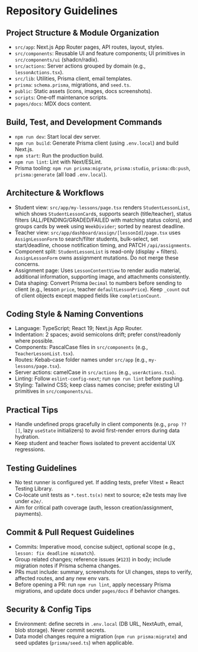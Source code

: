 # Repository Guidelines

## Project Structure & Module Organization
- `src/app`: Next.js App Router pages, API routes, layout, styles.
- `src/components`: Reusable UI and feature components; UI primitives in `src/components/ui` (shadcn/radix).
- `src/actions`: Server actions grouped by domain (e.g., `lessonActions.tsx`).
- `src/lib`: Utilities, Prisma client, email templates.
- `prisma`: `schema.prisma`, migrations, and `seed.ts`.
- `public`: Static assets (icons, images, docs screenshots).
- `scripts`: One‑off maintenance scripts.
- `pages/docs`: MDX docs content.

## Build, Test, and Development Commands
- `npm run dev`: Start local dev server.
- `npm run build`: Generate Prisma client (using `.env.local`) and build Next.js.
- `npm start`: Run the production build.
- `npm run lint`: Lint with Next/ESLint.
- Prisma tooling: `npm run prisma:migrate`, `prisma:studio`, `prisma:db:push`, `prisma:generate` (all load `.env.local`).

## Architecture & Workflows
- Student view: `src/app/my-lessons/page.tsx` renders `StudentLessonList`, which shows `StudentLessonCard`s, supports search (title/teacher), status filters (ALL/PENDING/GRADED/FAILED with matching status colors), and groups cards by week using `WeekDivider`; sorted by nearest deadline.
- Teacher view: `src/app/dashboard/assign/[lessonId]/page.tsx` uses `AssignLessonForm` to search/filter students, bulk-select, set start/deadline, choose notification timing, and PATCH `/api/assignments`.
- Component split: `StudentLessonList` is read-only (display + filters). `AssignLessonForm` owns assignment mutations. Do not merge these concerns.
 - Assignment page: Uses `LessonContentView` to render audio material, additional information, supporting image, and attachments consistently.
- Data shaping: Convert Prisma `Decimal` to numbers before sending to client (e.g., lesson `price`, teacher `defaultLessonPrice`). Keep `_count` out of client objects except mapped fields like `completionCount`.

## Coding Style & Naming Conventions
- Language: TypeScript; React 19; Next.js App Router.
- Indentation: 2 spaces; avoid semicolons drift; prefer const/readonly where possible.
- Components: PascalCase files in `src/components` (e.g., `TeacherLessonList.tsx`).
- Routes: Kebab‑case folder names under `src/app` (e.g., `my-lessons/page.tsx`).
- Server actions: camelCase in `src/actions` (e.g., `userActions.tsx`).
- Linting: Follow `eslint-config-next`; run `npm run lint` before pushing.
- Styling: Tailwind CSS; keep class names concise; prefer existing UI primitives in `src/components/ui`.

## Practical Tips
- Handle undefined props gracefully in client components (e.g., `prop ?? []`, lazy `useState` initializers) to avoid first-render errors during data hydration.
- Keep student and teacher flows isolated to prevent accidental UX regressions.

## Testing Guidelines
- No test runner is configured yet. If adding tests, prefer Vitest + React Testing Library.
- Co‑locate unit tests as `*.test.ts(x)` next to source; e2e tests may live under `e2e/`.
- Aim for critical path coverage (auth, lesson creation/assignment, payments).

## Commit & Pull Request Guidelines
- Commits: Imperative mood, concise subject, optional scope (e.g., `lesson: fix deadline mismatch`).
- Group related changes; reference issues (`#123`) in body; include migration notes if Prisma schema changes.
- PRs must include: summary, screenshots for UI changes, steps to verify, affected routes, and any new env vars.
- Before opening a PR: run `npm run lint`, apply necessary Prisma migrations, and update docs under `pages/docs` if behavior changes.

## Security & Config Tips
- Environment: define secrets in `.env.local` (DB URL, NextAuth, email, blob storage). Never commit secrets.
- Data model changes require a migration (`npm run prisma:migrate`) and seed updates (`prisma/seed.ts`) when applicable.

